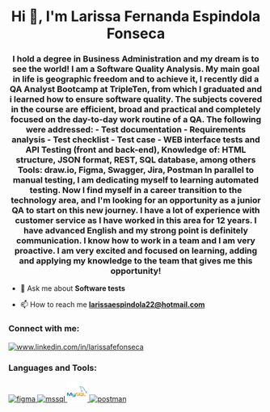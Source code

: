 <h1 align="center">Hi 👋, I'm Larissa Fernanda Espindola Fonseca</h1>
<h3 align="center">I hold a degree in Business Administration and my dream is to see the world! I am a Software Quality Analysis. My main goal in life is geographic freedom and to achieve it, I recently did a QA Analyst Bootcamp at TripleTen, from which I graduated and i learned how to ensure software quality. The subjects covered in the course are efficient, broad and practical and completely focused on the day-to-day work routine of a QA. The following were addressed:
 - Test documentation - Requirements analysis - Test checklist - Test case - WEB interface tests and API Testing (front and back-end), Knowledge of: HTML structure, JSON format, REST, SQL database, among others Tools: draw.io, Figma, Swagger, Jira, Postman In parallel to manual testing, I am dedicating myself to learning automated testing. Now I find myself in a career transition to the technology area, and I'm looking for an opportunity as a junior QA to start on this new journey. I have a lot of experience with customer service as I have worked in this area for 12 years. I have advanced English and my strong point is definitely communication. I know how to work in a team and I am very proactive. I am very excited and focused on learning, adding and applying my knowledge to the team that gives me this opportunity!</h3>

- 💬 Ask me about **Software tests**

- 📫 How to reach me **larissaespindola22@hotmail.com**

<h3 align="left">Connect with me:</h3>
<p align="left">
<a href="https://linkedin.com/in/www.linkedin.com/in/larissafefonseca" target="blank"><img align="center" src="https://raw.githubusercontent.com/rahuldkjain/github-profile-readme-generator/master/src/images/icons/Social/linked-in-alt.svg" alt="www.linkedin.com/in/larissafefonseca" height="30" width="40" /></a>
</p>

<h3 align="left">Languages and Tools:</h3>
<p align="left"> <a href="https://www.figma.com/" target="_blank" rel="noreferrer"> <img src="https://www.vectorlogo.zone/logos/figma/figma-icon.svg" alt="figma" width="40" height="40"/> </a> <a href="https://www.microsoft.com/en-us/sql-server" target="_blank" rel="noreferrer"> <img src="https://www.svgrepo.com/show/303229/microsoft-sql-server-logo.svg" alt="mssql" width="40" height="40"/> </a> <a href="https://www.mysql.com/" target="_blank" rel="noreferrer"> <img src="https://raw.githubusercontent.com/devicons/devicon/master/icons/mysql/mysql-original-wordmark.svg" alt="mysql" width="40" height="40"/> </a> <a href="https://postman.com" target="_blank" rel="noreferrer"> <img src="https://www.vectorlogo.zone/logos/getpostman/getpostman-icon.svg" alt="postman" width="40" height="40"/> </a> </p>
